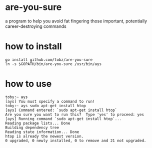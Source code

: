 are-you-sure
============

a program to help you avoid fat fingering those important, potentially career-destroying commands

how to install
============
    go install github.com/tobz/are-you-sure
    ln -s $GOPATH/bin/are-you-sure /usr/bin/ays

how to use
============
    toby:~ ays
    [ays] You must specify a command to run!
    toby:~ ays sudo apt-get install htop
    [ays] Command entered: `sudo apt-get install htop`
    Are you sure you want to run this?  Type 'yes' to proceed: yes
    [ays] Running command `sudo apt-get install htop`...
    Reading package lists... Done
    Building dependency tree
    Reading state information... Done
    htop is already the newest version.
    0 upgraded, 0 newly installed, 0 to remove and 21 not upgraded.
